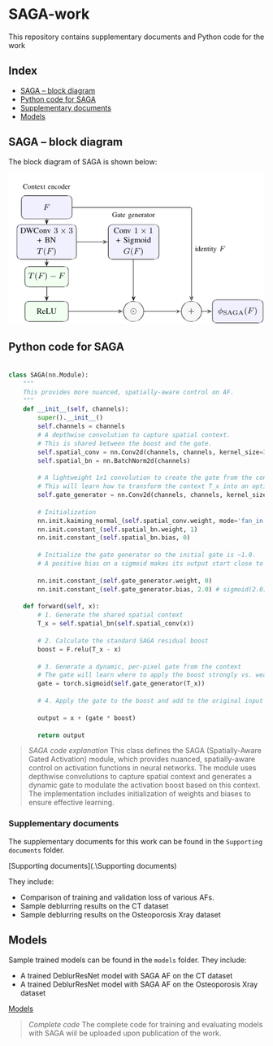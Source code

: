 # SAGA-work
This repository contains supplementary documents and Python code for the work

## Index
- [SAGA – block diagram](#saga--block-diagram)
- [Python code for SAGA](#python-code-for-saga)
- [Supplementary documents](#supplementary-documents)
- [Models](#models)

## SAGA – block diagram


The block diagram of SAGA is shown below:

![SAGA](https://github.com/sijuswamyresearch/SAGA-work/blob/main/Supporting%20documents/SAGA.png)

## Python code for SAGA

```python

class SAGA(nn.Module):
    """
    This provides more nuanced, spatially-aware control on AF.
    """
    def __init__(self, channels):
        super().__init__()
        self.channels = channels
        # A depthwise convolution to capture spatial context.
        # This is shared between the boost and the gate.
        self.spatial_conv = nn.Conv2d(channels, channels, kernel_size=3, padding=1, groups=channels, bias=False)
        self.spatial_bn = nn.BatchNorm2d(channels)
        
        # A lightweight 1x1 convolution to create the gate from the context.
        # This will learn how to transform the context T_x into an optimal gate.
        self.gate_generator = nn.Conv2d(channels, channels, kernel_size=1, padding=0, bias=True)

        # Initialization
        nn.init.kaiming_normal_(self.spatial_conv.weight, mode='fan_in', nonlinearity='relu')
        nn.init.constant_(self.spatial_bn.weight, 1)
        nn.init.constant_(self.spatial_bn.bias, 0)
        
        # Initialize the gate generator so the initial gate is ~1.0.
        # A positive bias on a sigmoid makes its output start close to 1.

        nn.init.constant_(self.gate_generator.weight, 0)
        nn.init.constant_(self.gate_generator.bias, 2.0) # sigmoid(2.0) ˜ 0.88

    def forward(self, x):
        # 1. Generate the shared spatial context
        T_x = self.spatial_bn(self.spatial_conv(x))
        
        # 2. Calculate the standard SAGA residual boost
        boost = F.relu(T_x - x)
        
        # 3. Generate a dynamic, per-pixel gate from the context
        # The gate will learn where to apply the boost strongly vs. weakly.
        gate = torch.sigmoid(self.gate_generator(T_x))
        
        # 4. Apply the gate to the boost and add to the original input
        
        output = x + (gate * boost)
        
        return output

```


>*SAGA code explanation*
This class defines the SAGA (Spatially-Aware Gated Activation) module, which provides nuanced, spatially-aware control on activation functions in neural networks. The module uses depthwise convolutions to capture spatial context and generates a dynamic gate to modulate the activation boost based on this context. The implementation includes initialization of weights and biases to ensure effective learning.

### Supplementary documents
The supplementary documents for this work can be found in the `Supporting documents` folder.

[Supporting documents](.\Supporting documents)

They include:

- Comparison of training and validation loss of various AFs.
- Sample deblurring results on the CT dataset
- Sample deblurring results on the Osteoporosis Xray dataset

## Models

Sample trained models can be found in the `models` folder.
They include:

- A trained DeblurResNet model with SAGA AF on the CT dataset
- A trained DeblurResNet model with SAGA AF on the Osteoporosis Xray dataset

[Models](.\models)


>*Complete code*
The complete code for training and evaluating models with SAGA wiil be uploaded upon publication of the work.
